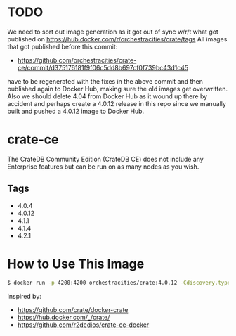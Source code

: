 # TODO
We need to sort out image generation as it got out of sync w/r/t what got published on https://hub.docker.com/r/orchestracities/crate/tags
All images that got published before this commit:

- https://github.com/orchestracities/crate-ce/commit/d375176181f9f06c5dd8b697cf0f739bc43d1c45

have to be regenerated with the fixes in the above commit and then published again to Docker Hub, making sure the old images get overwritten. Also we should delete 4.04 from Docker Hub as it wound up there by accident and perhaps create a 4.0.12 release in this repo since we manually built and pushed a 4.0.12 image to Docker Hub.

# crate-ce
The CrateDB Community Edition (CrateDB CE) does not include any Enterprise features but can be run on as many nodes as you wish.

## Tags

- 4.0.4
- 4.0.12
- 4.1.1
- 4.1.4
- 4.2.1


# How to Use This Image

```sh
$ docker run -p 4200:4200 orchestracities/crate:4.0.12 -Cdiscovery.type=single-node

```

Inspired by:

- https://github.com/crate/docker-crate
- https://hub.docker.com/_/crate/
- https://github.com/r2dedios/crate-ce-docker
